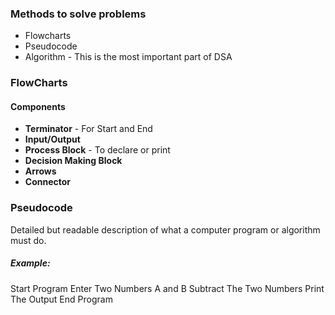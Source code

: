 
### Methods to solve problems
* Flowcharts
* Pseudocode
* Algorithm - This is the most important part of DSA

### FlowCharts
#### Components
* **Terminator** - For Start and End
* **Input/Output**
* **Process Block** - To declare or print
* **Decision Making Block**
* **Arrows**
* **Connector**

### Pseudocode
Detailed but readable description of what a computer program or algorithm must do.

##### Example:
Start Program
Enter Two Numbers A and B
Subtract The Two Numbers
Print The Output
End Program



